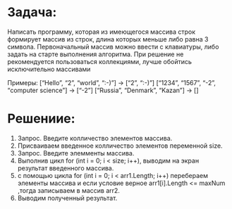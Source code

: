 # Задача:

Написать программу, которая из имеющегося массива строк формирует массив из строк, длина которых меньше либо равна 3 символа. Первоначальный массив можно ввести с клавиатуры, либо задать на старте выполнения алгоритма. При решение не рекомендуется пользоваться коллекциями, лучше обойтись исключительно массивами

Примеры: [“Hello”, “2”, “world”, “:-)”] → [“2”, “:-)”] [“1234”, “1567”, “-2”, “computer science”] → [“-2”] [“Russia”, “Denmark”, “Kazan”] → []

# Решениие:
1. Запрос. Введите колличество элементов массива.
2. Присваиваем введенное колличество элементов переменной size.
3. Запрос. Введите элемменты массива.
4. Выполнив цикл for (int i = 0; i < size; i++), выводим на экран результат введенного массива.
5. с помощью цикла for (int i = 0; i < arr1.Length; i++) перебераем элементы массива и если условие верное arr1[i].Length <= maxNum ,тогда записываем в массив arr2.
6. Выводим полученный результат. 